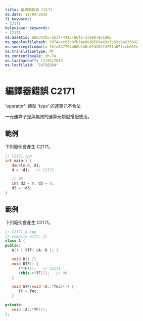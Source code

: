 ```yaml
---
title: 編譯器錯誤 C2171
ms.date: 11/04/2016
f1_keywords:
- C2171
helpviewer_keywords:
- C2171
ms.assetid: a80343b5-ab3f-4413-b6f1-3ce9d7e519e5
ms.openlocfilehash: 7d74cec63c0fb74ed8d6589a43c3b82c94633002
ms.sourcegitcommit: 16fa847794b60bf40c67d20f74751a67fccb602e
ms.translationtype: MT
ms.contentlocale: zh-TW
ms.lasthandoff: 12/03/2019
ms.locfileid: "74758394"
---
```

# <a name="compiler-error-c2171"></a>編譯器錯誤 C2171

'operator': 類型 'type' 的運算元不合法

一元運算子是與無效的運算元類型搭配使用。

## <a name="example"></a>範例

下列範例會產生 C2171。

```cpp
// C2171.cpp
int main() {
   double d, d1;
   d = ~d1;   // C2171

   // OK
   int d2 = 0, d3 = 0;
   d2 = ~d3;
}
```

## <a name="example"></a>範例

下列範例會產生 C2171。

```cpp
// C2171_b.cpp
// compile with: /c
class A {
public:
   A() { STF( &A::D ); }

   void D() {}
   void DTF() {
      (*TF)();   // C2171
      (this->*TF)();   // OK
   }

   void STF(void (A::*fnc)()) {
      TF = fnc;
   }

private:
   void (A::*TF)();
};
```
